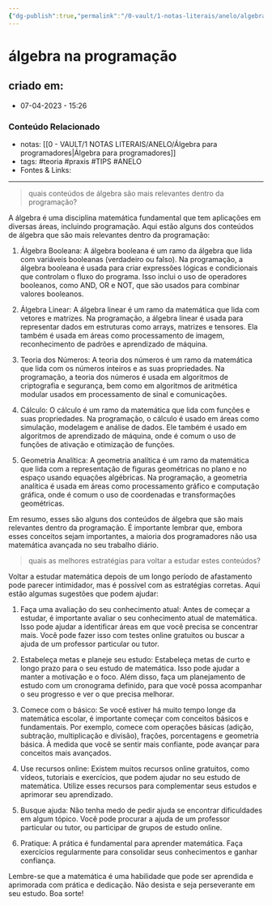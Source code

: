 ```yaml
---
{"dg-publish":true,"permalink":"/0-vault/1-notas-literais/anelo/algebra-na-programacao/","tags":["teoria","praxis","TIPS","ANELO"],"dgHomeLink":true,"dgShowLocalGraph":true,"dgShowFileTree":true,"dgEnableSearch":true,"noteIcon":""}
---
```


# álgebra na programação

## criado em: 
-  07-04-2023 - 15:26

### Conteúdo Relacionado
- notas: [[0 - VAULT/1 NOTAS LITERAIS/ANELO/Álgebra para programadores\|Álgebra para programadores]]
- tags: #teoria #praxis #TIPS #ANELO 
- Fontes & Links: 

---

>quais conteúdos de álgebra são mais relevantes dentro da programação?

A álgebra é uma disciplina matemática fundamental que tem aplicações em diversas áreas, incluindo programação. Aqui estão alguns dos conteúdos de álgebra que são mais relevantes dentro da programação:

1.  Álgebra Booleana: A álgebra booleana é um ramo da álgebra que lida com variáveis booleanas (verdadeiro ou falso). Na programação, a álgebra booleana é usada para criar expressões lógicas e condicionais que controlam o fluxo do programa. Isso inclui o uso de operadores booleanos, como AND, OR e NOT, que são usados para combinar valores booleanos.
    
2.  Álgebra Linear: A álgebra linear é um ramo da matemática que lida com vetores e matrizes. Na programação, a álgebra linear é usada para representar dados em estruturas como arrays, matrizes e tensores. Ela também é usada em áreas como processamento de imagem, reconhecimento de padrões e aprendizado de máquina.
    
3.  Teoria dos Números: A teoria dos números é um ramo da matemática que lida com os números inteiros e as suas propriedades. Na programação, a teoria dos números é usada em algoritmos de criptografia e segurança, bem como em algoritmos de aritmética modular usados em processamento de sinal e comunicações.
    
4.  Cálculo: O cálculo é um ramo da matemática que lida com funções e suas propriedades. Na programação, o cálculo é usado em áreas como simulação, modelagem e análise de dados. Ele também é usado em algoritmos de aprendizado de máquina, onde é comum o uso de funções de ativação e otimização de funções.
    
5.  Geometria Analítica: A geometria analítica é um ramo da matemática que lida com a representação de figuras geométricas no plano e no espaço usando equações algébricas. Na programação, a geometria analítica é usada em áreas como processamento gráfico e computação gráfica, onde é comum o uso de coordenadas e transformações geométricas.
    

Em resumo, esses são alguns dos conteúdos de álgebra que são mais relevantes dentro da programação. É importante lembrar que, embora esses conceitos sejam importantes, a maioria dos programadores não usa matemática avançada no seu trabalho diário.

>quais as melhores estratégias para voltar a estudar estes conteúdos?

Voltar a estudar matemática depois de um longo período de afastamento pode parecer intimidador, mas é possível com as estratégias corretas. Aqui estão algumas sugestões que podem ajudar:

1.  Faça uma avaliação do seu conhecimento atual: Antes de começar a estudar, é importante avaliar o seu conhecimento atual de matemática. Isso pode ajudar a identificar áreas em que você precisa se concentrar mais. Você pode fazer isso com testes online gratuitos ou buscar a ajuda de um professor particular ou tutor.
    
2.  Estabeleça metas e planeje seu estudo: Estabeleça metas de curto e longo prazo para o seu estudo de matemática. Isso pode ajudar a manter a motivação e o foco. Além disso, faça um planejamento de estudo com um cronograma definido, para que você possa acompanhar o seu progresso e ver o que precisa melhorar.
    
3.  Comece com o básico: Se você estiver há muito tempo longe da matemática escolar, é importante começar com conceitos básicos e fundamentais. Por exemplo, comece com operações básicas (adição, subtração, multiplicação e divisão), frações, porcentagens e geometria básica. À medida que você se sentir mais confiante, pode avançar para conceitos mais avançados.
    
4.  Use recursos online: Existem muitos recursos online gratuitos, como vídeos, tutoriais e exercícios, que podem ajudar no seu estudo de matemática. Utilize esses recursos para complementar seus estudos e aprimorar seu aprendizado.
    
5.  Busque ajuda: Não tenha medo de pedir ajuda se encontrar dificuldades em algum tópico. Você pode procurar a ajuda de um professor particular ou tutor, ou participar de grupos de estudo online.
    
6.  Pratique: A prática é fundamental para aprender matemática. Faça exercícios regularmente para consolidar seus conhecimentos e ganhar confiança.
    

Lembre-se que a matemática é uma habilidade que pode ser aprendida e aprimorada com prática e dedicação. Não desista e seja perseverante em seu estudo. Boa sorte!